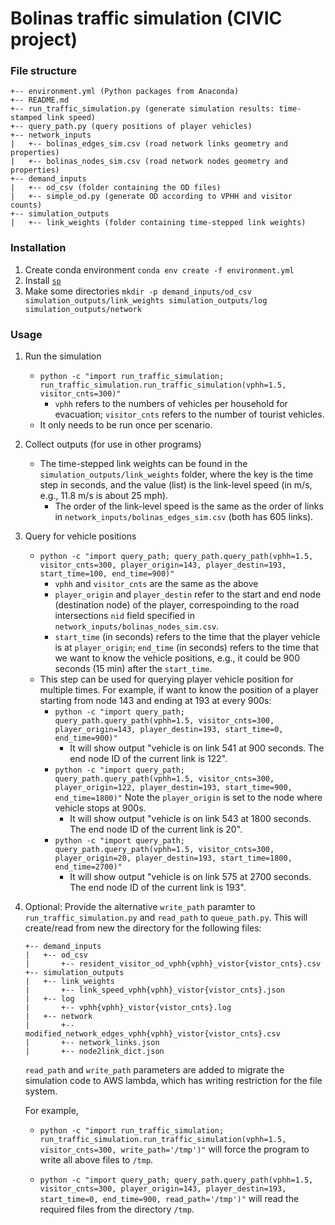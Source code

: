 # Bolinas traffic simulation (CIVIC project)

### File structure
```
+-- environment.yml (Python packages from Anaconda)
+-- README.md
+-- run_traffic_simulation.py (generate simulation results: time-stamped link speed)
+-- query_path.py (query positions of player vehicles)
+-- network_inputs
|   +-- bolinas_edges_sim.csv (road network links geometry and properties)
|   +-- bolinas_nodes_sim.csv (road network nodes geometry and properties)
+-- demand_inputs
|   +-- od_csv (folder containing the OD files)
|   +-- simple_od.py (generate OD according to VPHH and visitor counts)
+-- simulation_outputs
|   +-- link_weights (folder containing time-stepped link weights)
```

### Installation
1. Create conda environment `conda env create -f environment.yml`
2. Install [`sp`](https://github.com/cb-cities/sp)
3. Make some directories `mkdir -p demand_inputs/od_csv simulation_outputs/link_weights simulation_outputs/log simulation_outputs/network`

### Usage
1. Run the simulation
    * `python -c "import run_traffic_simulation; run_traffic_simulation.run_traffic_simulation(vphh=1.5, visitor_cnts=300)"`
        * `vphh` refers to the numbers of vehicles per household for evacuation; `visitor_cnts` refers to the number of tourist vehicles.
    * It only needs to be run once per scenario.
2. Collect outputs (for use in other programs)
    * The time-stepped link weights can be found in the `simulation_outputs/link_weights` folder, where the key is the time step in seconds, and the value (list) is the link-level speed (in m/s, e.g., 11.8 m/s is about 25 mph).
        * The order of the link-level speed is the same as the order of links in `network_inputs/bolinas_edges_sim.csv` (both has 605 links).
3. Query for vehicle positions
    * `python -c "import query_path; query_path.query_path(vphh=1.5, visitor_cnts=300, player_origin=143, player_destin=193, start_time=100, end_time=900)"`
        * `vphh` and `visitor_cnts` are the same as the above
        * `player_origin` and `player_destin` refer to the start and end node (destination node) of the player, correspoinding to the road intersections `nid` field specified in `network_inputs/bolinas_nodes_sim.csv`.
        * `start_time` (in seconds) refers to the time that the player vehicle is at `player_origin`; `end_time` (in seconds) refers to the time that we want to know the vehicle positions, e.g., it could be 900 seconds (15 min) after the `start_time`.
    * This step can be used for querying player vehicle position for multiple times. For example, if want to know the position of a player starting from node 143 and ending at 193 at every 900s:
        * `python -c "import query_path; query_path.query_path(vphh=1.5, visitor_cnts=300, player_origin=143, player_destin=193, start_time=0, end_time=900)"`
            * It will show output "vehicle is on link 541 at 900 seconds. The end node ID of the current link is 122".
        * `python -c "import query_path; query_path.query_path(vphh=1.5, visitor_cnts=300, player_origin=122, player_destin=193, start_time=900, end_time=1800)"` Note the `player_origin` is set to the node where vehicle stops at 900s.
            * It will show output "vehicle is on link 543 at 1800 seconds. The end node ID of the current link is 20".
        * `python -c "import query_path; query_path.query_path(vphh=1.5, visitor_cnts=300, player_origin=20, player_destin=193, start_time=1800, end_time=2700)"`
            * It will show output "vehicle is on link 575 at 2700 seconds. The end node ID of the current link is 193".
4. Optional: Provide the alternative `write_path` paramter to `run_traffic_simulation.py` and `read_path` to `queue_path.py`. This will create/read from new the directory for the following files:
   
    ```
    +-- demand_inputs
    |   +-- od_csv
    |       +-- resident_visitor_od_vphh{vphh}_vistor{vistor_cnts}.csv
    +-- simulation_outputs
    |   +-- link_weights
    |       +-- link_speed_vphh{vphh}_vistor{vistor_cnts}.json
    |   +-- log
    |       +-- vphh{vphh}_vistor{vistor_cnts}.log
    |   +-- network
    |       +-- modified_network_edges_vphh{vphh}_vistor{vistor_cnts}.csv
    |       +-- network_links.json
    |       +-- node2link_dict.json
    ```
    `read_path` and `write_path` parameters are added to migrate the simulation code to AWS lambda, which has writing restriction for the file system.

    For example,
   
   * `python -c "import run_traffic_simulation; run_traffic_simulation.run_traffic_simulation(vphh=1.5, visitor_cnts=300, write_path='/tmp')"` will force the program to write all above files to `/tmp`.
        
    * `python -c "import query_path; query_path.query_path(vphh=1.5, visitor_cnts=300, player_origin=143, player_destin=193, start_time=0, end_time=900, read_path='/tmp')"` will read the required files from the directory `/tmp`.

